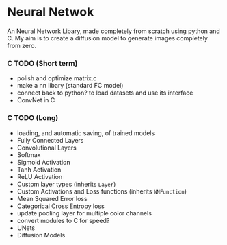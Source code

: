 # Neural Netwok
An Neural Network Libary, made completely from scratch using python and C. My aim is to create a diffusion model to generate images completely from zero.

### C TODO (Short term)
- polish and optimize matrix.c
- make a nn libary (standard FC model)
- connect back to python? to load datasets and use its interface
- ConvNet in C

### C TODO (Long)
- loading, and automatic saving, of trained models
- Fully Connected Layers
- Convolutional Layers
- Softmax
- Sigmoid Activation
- Tanh Activation
- ReLU Activation
- Custom layer types (inherits `Layer`)
- Custom Activations and Loss functions (inherits `NNFunction`)
- Mean Squared Error loss
- Categorical Cross Entropy loss
- update pooling layer for multiple color channels
- convert modules to C for speed?
- UNets
- Diffusion Models
